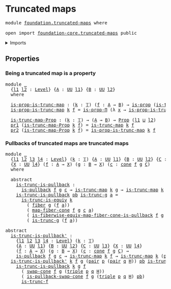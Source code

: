 # Truncated maps

<pre class="Agda"><a id="27" class="Keyword">module</a> <a id="34" href="foundation.truncated-maps.html" class="Module">foundation.truncated-maps</a> <a id="60" class="Keyword">where</a>

<a id="67" class="Keyword">open</a> <a id="72" class="Keyword">import</a> <a id="79" href="foundation-core.truncated-maps.html" class="Module">foundation-core.truncated-maps</a> <a id="110" class="Keyword">public</a>
</pre>
<details><summary>Imports</summary>

<pre class="Agda"><a id="167" class="Keyword">open</a> <a id="172" class="Keyword">import</a> <a id="179" href="foundation.cones-over-cospans.html" class="Module">foundation.cones-over-cospans</a>
<a id="209" class="Keyword">open</a> <a id="214" class="Keyword">import</a> <a id="221" href="foundation.dependent-pair-types.html" class="Module">foundation.dependent-pair-types</a>
<a id="253" class="Keyword">open</a> <a id="258" class="Keyword">import</a> <a id="265" href="foundation.functoriality-fibers-of-maps.html" class="Module">foundation.functoriality-fibers-of-maps</a>
<a id="305" class="Keyword">open</a> <a id="310" class="Keyword">import</a> <a id="317" href="foundation.universe-levels.html" class="Module">foundation.universe-levels</a>

<a id="345" class="Keyword">open</a> <a id="350" class="Keyword">import</a> <a id="357" href="foundation-core.fibers-of-maps.html" class="Module">foundation-core.fibers-of-maps</a>
<a id="388" class="Keyword">open</a> <a id="393" class="Keyword">import</a> <a id="400" href="foundation-core.propositions.html" class="Module">foundation-core.propositions</a>
<a id="429" class="Keyword">open</a> <a id="434" class="Keyword">import</a> <a id="441" href="foundation-core.pullbacks.html" class="Module">foundation-core.pullbacks</a>
<a id="467" class="Keyword">open</a> <a id="472" class="Keyword">import</a> <a id="479" href="foundation-core.truncated-types.html" class="Module">foundation-core.truncated-types</a>
<a id="511" class="Keyword">open</a> <a id="516" class="Keyword">import</a> <a id="523" href="foundation-core.truncation-levels.html" class="Module">foundation-core.truncation-levels</a>
</pre>
</details>

## Properties

### Being a truncated map is a property

<pre class="Agda"><a id="638" class="Keyword">module</a> <a id="645" href="foundation.truncated-maps.html#645" class="Module">_</a>
  <a id="649" class="Symbol">{</a><a id="650" href="foundation.truncated-maps.html#650" class="Bound">l1</a> <a id="653" href="foundation.truncated-maps.html#653" class="Bound">l2</a> <a id="656" class="Symbol">:</a> <a id="658" href="Agda.Primitive.html#591" class="Postulate">Level</a><a id="663" class="Symbol">}</a> <a id="665" class="Symbol">{</a><a id="666" href="foundation.truncated-maps.html#666" class="Bound">A</a> <a id="668" class="Symbol">:</a> <a id="670" href="Agda.Primitive.html#320" class="Primitive">UU</a> <a id="673" href="foundation.truncated-maps.html#650" class="Bound">l1</a><a id="675" class="Symbol">}</a> <a id="677" class="Symbol">{</a><a id="678" href="foundation.truncated-maps.html#678" class="Bound">B</a> <a id="680" class="Symbol">:</a> <a id="682" href="Agda.Primitive.html#320" class="Primitive">UU</a> <a id="685" href="foundation.truncated-maps.html#653" class="Bound">l2</a><a id="687" class="Symbol">}</a>
  <a id="691" class="Keyword">where</a>

  <a id="700" href="foundation.truncated-maps.html#700" class="Function">is-prop-is-trunc-map</a> <a id="721" class="Symbol">:</a> <a id="723" class="Symbol">(</a><a id="724" href="foundation.truncated-maps.html#724" class="Bound">k</a> <a id="726" class="Symbol">:</a> <a id="728" href="foundation-core.truncation-levels.html#369" class="Datatype">𝕋</a><a id="729" class="Symbol">)</a> <a id="731" class="Symbol">(</a><a id="732" href="foundation.truncated-maps.html#732" class="Bound">f</a> <a id="734" class="Symbol">:</a> <a id="736" href="foundation.truncated-maps.html#666" class="Bound">A</a> <a id="738" class="Symbol">→</a> <a id="740" href="foundation.truncated-maps.html#678" class="Bound">B</a><a id="741" class="Symbol">)</a> <a id="743" class="Symbol">→</a> <a id="745" href="foundation-core.propositions.html#867" class="Function">is-prop</a> <a id="753" class="Symbol">(</a><a id="754" href="foundation-core.truncated-maps.html#972" class="Function">is-trunc-map</a> <a id="767" href="foundation.truncated-maps.html#724" class="Bound">k</a> <a id="769" href="foundation.truncated-maps.html#732" class="Bound">f</a><a id="770" class="Symbol">)</a>
  <a id="774" href="foundation.truncated-maps.html#700" class="Function">is-prop-is-trunc-map</a> <a id="795" href="foundation.truncated-maps.html#795" class="Bound">k</a> <a id="797" href="foundation.truncated-maps.html#797" class="Bound">f</a> <a id="799" class="Symbol">=</a> <a id="801" href="foundation-core.propositions.html#5686" class="Function">is-prop-Π</a> <a id="811" class="Symbol">(λ</a> <a id="814" href="foundation.truncated-maps.html#814" class="Bound">x</a> <a id="816" class="Symbol">→</a> <a id="818" href="foundation-core.truncated-types.html#11713" class="Function">is-prop-is-trunc</a> <a id="835" href="foundation.truncated-maps.html#795" class="Bound">k</a> <a id="837" class="Symbol">(</a><a id="838" href="foundation-core.fibers-of-maps.html#867" class="Function">fiber</a> <a id="844" href="foundation.truncated-maps.html#797" class="Bound">f</a> <a id="846" href="foundation.truncated-maps.html#814" class="Bound">x</a><a id="847" class="Symbol">))</a>

  <a id="853" href="foundation.truncated-maps.html#853" class="Function">is-trunc-map-Prop</a> <a id="871" class="Symbol">:</a> <a id="873" class="Symbol">(</a><a id="874" href="foundation.truncated-maps.html#874" class="Bound">k</a> <a id="876" class="Symbol">:</a> <a id="878" href="foundation-core.truncation-levels.html#369" class="Datatype">𝕋</a><a id="879" class="Symbol">)</a> <a id="881" class="Symbol">→</a> <a id="883" class="Symbol">(</a><a id="884" href="foundation.truncated-maps.html#666" class="Bound">A</a> <a id="886" class="Symbol">→</a> <a id="888" href="foundation.truncated-maps.html#678" class="Bound">B</a><a id="889" class="Symbol">)</a> <a id="891" class="Symbol">→</a> <a id="893" href="foundation-core.propositions.html#949" class="Function">Prop</a> <a id="898" class="Symbol">(</a><a id="899" href="foundation.truncated-maps.html#650" class="Bound">l1</a> <a id="902" href="Agda.Primitive.html#804" class="Primitive Operator">⊔</a> <a id="904" href="foundation.truncated-maps.html#653" class="Bound">l2</a><a id="906" class="Symbol">)</a>
  <a id="910" href="foundation.dependent-pair-types.html#603" class="Field">pr1</a> <a id="914" class="Symbol">(</a><a id="915" href="foundation.truncated-maps.html#853" class="Function">is-trunc-map-Prop</a> <a id="933" href="foundation.truncated-maps.html#933" class="Bound">k</a> <a id="935" href="foundation.truncated-maps.html#935" class="Bound">f</a><a id="936" class="Symbol">)</a> <a id="938" class="Symbol">=</a> <a id="940" href="foundation-core.truncated-maps.html#972" class="Function">is-trunc-map</a> <a id="953" href="foundation.truncated-maps.html#933" class="Bound">k</a> <a id="955" href="foundation.truncated-maps.html#935" class="Bound">f</a>
  <a id="959" href="foundation.dependent-pair-types.html#615" class="Field">pr2</a> <a id="963" class="Symbol">(</a><a id="964" href="foundation.truncated-maps.html#853" class="Function">is-trunc-map-Prop</a> <a id="982" href="foundation.truncated-maps.html#982" class="Bound">k</a> <a id="984" href="foundation.truncated-maps.html#984" class="Bound">f</a><a id="985" class="Symbol">)</a> <a id="987" class="Symbol">=</a> <a id="989" href="foundation.truncated-maps.html#700" class="Function">is-prop-is-trunc-map</a> <a id="1010" href="foundation.truncated-maps.html#982" class="Bound">k</a> <a id="1012" href="foundation.truncated-maps.html#984" class="Bound">f</a>
</pre>
### Pullbacks of truncated maps are truncated maps

<pre class="Agda"><a id="1079" class="Keyword">module</a> <a id="1086" href="foundation.truncated-maps.html#1086" class="Module">_</a>
  <a id="1090" class="Symbol">{</a><a id="1091" href="foundation.truncated-maps.html#1091" class="Bound">l1</a> <a id="1094" href="foundation.truncated-maps.html#1094" class="Bound">l2</a> <a id="1097" href="foundation.truncated-maps.html#1097" class="Bound">l3</a> <a id="1100" href="foundation.truncated-maps.html#1100" class="Bound">l4</a> <a id="1103" class="Symbol">:</a> <a id="1105" href="Agda.Primitive.html#591" class="Postulate">Level</a><a id="1110" class="Symbol">}</a> <a id="1112" class="Symbol">(</a><a id="1113" href="foundation.truncated-maps.html#1113" class="Bound">k</a> <a id="1115" class="Symbol">:</a> <a id="1117" href="foundation-core.truncation-levels.html#369" class="Datatype">𝕋</a><a id="1118" class="Symbol">)</a> <a id="1120" class="Symbol">{</a><a id="1121" href="foundation.truncated-maps.html#1121" class="Bound">A</a> <a id="1123" class="Symbol">:</a> <a id="1125" href="Agda.Primitive.html#320" class="Primitive">UU</a> <a id="1128" href="foundation.truncated-maps.html#1091" class="Bound">l1</a><a id="1130" class="Symbol">}</a> <a id="1132" class="Symbol">{</a><a id="1133" href="foundation.truncated-maps.html#1133" class="Bound">B</a> <a id="1135" class="Symbol">:</a> <a id="1137" href="Agda.Primitive.html#320" class="Primitive">UU</a> <a id="1140" href="foundation.truncated-maps.html#1094" class="Bound">l2</a><a id="1142" class="Symbol">}</a> <a id="1144" class="Symbol">{</a><a id="1145" href="foundation.truncated-maps.html#1145" class="Bound">C</a> <a id="1147" class="Symbol">:</a> <a id="1149" href="Agda.Primitive.html#320" class="Primitive">UU</a> <a id="1152" href="foundation.truncated-maps.html#1097" class="Bound">l3</a><a id="1154" class="Symbol">}</a>
  <a id="1158" class="Symbol">{</a><a id="1159" href="foundation.truncated-maps.html#1159" class="Bound">X</a> <a id="1161" class="Symbol">:</a> <a id="1163" href="Agda.Primitive.html#320" class="Primitive">UU</a> <a id="1166" href="foundation.truncated-maps.html#1100" class="Bound">l4</a><a id="1168" class="Symbol">}</a> <a id="1170" class="Symbol">(</a><a id="1171" href="foundation.truncated-maps.html#1171" class="Bound">f</a> <a id="1173" class="Symbol">:</a> <a id="1175" href="foundation.truncated-maps.html#1121" class="Bound">A</a> <a id="1177" class="Symbol">→</a> <a id="1179" href="foundation.truncated-maps.html#1159" class="Bound">X</a><a id="1180" class="Symbol">)</a> <a id="1182" class="Symbol">(</a><a id="1183" href="foundation.truncated-maps.html#1183" class="Bound">g</a> <a id="1185" class="Symbol">:</a> <a id="1187" href="foundation.truncated-maps.html#1133" class="Bound">B</a> <a id="1189" class="Symbol">→</a> <a id="1191" href="foundation.truncated-maps.html#1159" class="Bound">X</a><a id="1192" class="Symbol">)</a> <a id="1194" class="Symbol">(</a><a id="1195" href="foundation.truncated-maps.html#1195" class="Bound">c</a> <a id="1197" class="Symbol">:</a> <a id="1199" href="foundation.cones-over-cospans.html#1381" class="Function">cone</a> <a id="1204" href="foundation.truncated-maps.html#1171" class="Bound">f</a> <a id="1206" href="foundation.truncated-maps.html#1183" class="Bound">g</a> <a id="1208" href="foundation.truncated-maps.html#1145" class="Bound">C</a><a id="1209" class="Symbol">)</a>
  <a id="1213" class="Keyword">where</a>

  <a id="1222" class="Keyword">abstract</a>
    <a id="1235" href="foundation.truncated-maps.html#1235" class="Function">is-trunc-is-pullback</a> <a id="1256" class="Symbol">:</a>
      <a id="1264" href="foundation-core.pullbacks.html#2826" class="Function">is-pullback</a> <a id="1276" href="foundation.truncated-maps.html#1171" class="Bound">f</a> <a id="1278" href="foundation.truncated-maps.html#1183" class="Bound">g</a> <a id="1280" href="foundation.truncated-maps.html#1195" class="Bound">c</a> <a id="1282" class="Symbol">→</a> <a id="1284" href="foundation-core.truncated-maps.html#972" class="Function">is-trunc-map</a> <a id="1297" href="foundation.truncated-maps.html#1113" class="Bound">k</a> <a id="1299" href="foundation.truncated-maps.html#1183" class="Bound">g</a> <a id="1301" class="Symbol">→</a> <a id="1303" href="foundation-core.truncated-maps.html#972" class="Function">is-trunc-map</a> <a id="1316" href="foundation.truncated-maps.html#1113" class="Bound">k</a> <a id="1318" class="Symbol">(</a><a id="1319" href="foundation.dependent-pair-types.html#603" class="Field">pr1</a> <a id="1323" href="foundation.truncated-maps.html#1195" class="Bound">c</a><a id="1324" class="Symbol">)</a>
    <a id="1330" href="foundation.truncated-maps.html#1235" class="Function">is-trunc-is-pullback</a> <a id="1351" href="foundation.truncated-maps.html#1351" class="Bound">pb</a> <a id="1354" href="foundation.truncated-maps.html#1354" class="Bound">is-trunc-g</a> <a id="1365" href="foundation.truncated-maps.html#1365" class="Bound">a</a> <a id="1367" class="Symbol">=</a>
      <a id="1375" href="foundation-core.truncated-types.html#3757" class="Function">is-trunc-is-equiv</a> <a id="1393" href="foundation.truncated-maps.html#1113" class="Bound">k</a>
        <a id="1403" class="Symbol">(</a> <a id="1405" href="foundation-core.fibers-of-maps.html#867" class="Function">fiber</a> <a id="1411" href="foundation.truncated-maps.html#1183" class="Bound">g</a> <a id="1413" class="Symbol">(</a><a id="1414" href="foundation.truncated-maps.html#1171" class="Bound">f</a> <a id="1416" href="foundation.truncated-maps.html#1365" class="Bound">a</a><a id="1417" class="Symbol">))</a>
        <a id="1428" class="Symbol">(</a> <a id="1430" href="foundation.functoriality-fibers-of-maps.html#959" class="Function">map-fiber-cone</a> <a id="1445" href="foundation.truncated-maps.html#1171" class="Bound">f</a> <a id="1447" href="foundation.truncated-maps.html#1183" class="Bound">g</a> <a id="1449" href="foundation.truncated-maps.html#1195" class="Bound">c</a> <a id="1451" href="foundation.truncated-maps.html#1365" class="Bound">a</a><a id="1452" class="Symbol">)</a>
        <a id="1462" class="Symbol">(</a> <a id="1464" href="foundation-core.pullbacks.html#25111" class="Function">is-fiberwise-equiv-map-fiber-cone-is-pullback</a> <a id="1510" href="foundation.truncated-maps.html#1171" class="Bound">f</a> <a id="1512" href="foundation.truncated-maps.html#1183" class="Bound">g</a> <a id="1514" href="foundation.truncated-maps.html#1195" class="Bound">c</a> <a id="1516" href="foundation.truncated-maps.html#1351" class="Bound">pb</a> <a id="1519" href="foundation.truncated-maps.html#1365" class="Bound">a</a><a id="1520" class="Symbol">)</a>
        <a id="1530" class="Symbol">(</a> <a id="1532" href="foundation.truncated-maps.html#1354" class="Bound">is-trunc-g</a> <a id="1543" class="Symbol">(</a><a id="1544" href="foundation.truncated-maps.html#1171" class="Bound">f</a> <a id="1546" href="foundation.truncated-maps.html#1365" class="Bound">a</a><a id="1547" class="Symbol">))</a>

<a id="1551" class="Keyword">abstract</a>
  <a id="is-trunc-is-pullback&#39;"></a><a id="1562" href="foundation.truncated-maps.html#1562" class="Function">is-trunc-is-pullback&#39;</a> <a id="1584" class="Symbol">:</a>
    <a id="1590" class="Symbol">{</a><a id="1591" href="foundation.truncated-maps.html#1591" class="Bound">l1</a> <a id="1594" href="foundation.truncated-maps.html#1594" class="Bound">l2</a> <a id="1597" href="foundation.truncated-maps.html#1597" class="Bound">l3</a> <a id="1600" href="foundation.truncated-maps.html#1600" class="Bound">l4</a> <a id="1603" class="Symbol">:</a> <a id="1605" href="Agda.Primitive.html#591" class="Postulate">Level</a><a id="1610" class="Symbol">}</a> <a id="1612" class="Symbol">(</a><a id="1613" href="foundation.truncated-maps.html#1613" class="Bound">k</a> <a id="1615" class="Symbol">:</a> <a id="1617" href="foundation-core.truncation-levels.html#369" class="Datatype">𝕋</a><a id="1618" class="Symbol">)</a>
    <a id="1624" class="Symbol">{</a><a id="1625" href="foundation.truncated-maps.html#1625" class="Bound">A</a> <a id="1627" class="Symbol">:</a> <a id="1629" href="Agda.Primitive.html#320" class="Primitive">UU</a> <a id="1632" href="foundation.truncated-maps.html#1591" class="Bound">l1</a><a id="1634" class="Symbol">}</a> <a id="1636" class="Symbol">{</a><a id="1637" href="foundation.truncated-maps.html#1637" class="Bound">B</a> <a id="1639" class="Symbol">:</a> <a id="1641" href="Agda.Primitive.html#320" class="Primitive">UU</a> <a id="1644" href="foundation.truncated-maps.html#1594" class="Bound">l2</a><a id="1646" class="Symbol">}</a> <a id="1648" class="Symbol">{</a><a id="1649" href="foundation.truncated-maps.html#1649" class="Bound">C</a> <a id="1651" class="Symbol">:</a> <a id="1653" href="Agda.Primitive.html#320" class="Primitive">UU</a> <a id="1656" href="foundation.truncated-maps.html#1597" class="Bound">l3</a><a id="1658" class="Symbol">}</a> <a id="1660" class="Symbol">{</a><a id="1661" href="foundation.truncated-maps.html#1661" class="Bound">X</a> <a id="1663" class="Symbol">:</a> <a id="1665" href="Agda.Primitive.html#320" class="Primitive">UU</a> <a id="1668" href="foundation.truncated-maps.html#1600" class="Bound">l4</a><a id="1670" class="Symbol">}</a>
    <a id="1676" class="Symbol">(</a><a id="1677" href="foundation.truncated-maps.html#1677" class="Bound">f</a> <a id="1679" class="Symbol">:</a> <a id="1681" href="foundation.truncated-maps.html#1625" class="Bound">A</a> <a id="1683" class="Symbol">→</a> <a id="1685" href="foundation.truncated-maps.html#1661" class="Bound">X</a><a id="1686" class="Symbol">)</a> <a id="1688" class="Symbol">(</a><a id="1689" href="foundation.truncated-maps.html#1689" class="Bound">g</a> <a id="1691" class="Symbol">:</a> <a id="1693" href="foundation.truncated-maps.html#1637" class="Bound">B</a> <a id="1695" class="Symbol">→</a> <a id="1697" href="foundation.truncated-maps.html#1661" class="Bound">X</a><a id="1698" class="Symbol">)</a> <a id="1700" class="Symbol">(</a><a id="1701" href="foundation.truncated-maps.html#1701" class="Bound">c</a> <a id="1703" class="Symbol">:</a> <a id="1705" href="foundation.cones-over-cospans.html#1381" class="Function">cone</a> <a id="1710" href="foundation.truncated-maps.html#1677" class="Bound">f</a> <a id="1712" href="foundation.truncated-maps.html#1689" class="Bound">g</a> <a id="1714" href="foundation.truncated-maps.html#1649" class="Bound">C</a><a id="1715" class="Symbol">)</a> <a id="1717" class="Symbol">→</a>
    <a id="1723" href="foundation-core.pullbacks.html#2826" class="Function">is-pullback</a> <a id="1735" href="foundation.truncated-maps.html#1677" class="Bound">f</a> <a id="1737" href="foundation.truncated-maps.html#1689" class="Bound">g</a> <a id="1739" href="foundation.truncated-maps.html#1701" class="Bound">c</a> <a id="1741" class="Symbol">→</a> <a id="1743" href="foundation-core.truncated-maps.html#972" class="Function">is-trunc-map</a> <a id="1756" href="foundation.truncated-maps.html#1613" class="Bound">k</a> <a id="1758" href="foundation.truncated-maps.html#1677" class="Bound">f</a> <a id="1760" class="Symbol">→</a> <a id="1762" href="foundation-core.truncated-maps.html#972" class="Function">is-trunc-map</a> <a id="1775" href="foundation.truncated-maps.html#1613" class="Bound">k</a> <a id="1777" class="Symbol">(</a><a id="1778" href="foundation.dependent-pair-types.html#603" class="Field">pr1</a> <a id="1782" class="Symbol">(</a><a id="1783" href="foundation.dependent-pair-types.html#615" class="Field">pr2</a> <a id="1787" href="foundation.truncated-maps.html#1701" class="Bound">c</a><a id="1788" class="Symbol">))</a>
  <a id="1793" href="foundation.truncated-maps.html#1562" class="Function">is-trunc-is-pullback&#39;</a> <a id="1815" href="foundation.truncated-maps.html#1815" class="Bound">k</a> <a id="1817" href="foundation.truncated-maps.html#1817" class="Bound">f</a> <a id="1819" href="foundation.truncated-maps.html#1819" class="Bound">g</a> <a id="1821" class="Symbol">(</a><a id="1822" href="foundation.dependent-pair-types.html#586" class="InductiveConstructor">pair</a> <a id="1827" href="foundation.truncated-maps.html#1827" class="Bound">p</a> <a id="1829" class="Symbol">(</a><a id="1830" href="foundation.dependent-pair-types.html#586" class="InductiveConstructor">pair</a> <a id="1835" href="foundation.truncated-maps.html#1835" class="Bound">q</a> <a id="1837" href="foundation.truncated-maps.html#1837" class="Bound">H</a><a id="1838" class="Symbol">))</a> <a id="1841" href="foundation.truncated-maps.html#1841" class="Bound">pb</a> <a id="1844" href="foundation.truncated-maps.html#1844" class="Bound">is-trunc-f</a> <a id="1855" class="Symbol">=</a>
    <a id="1861" href="foundation.truncated-maps.html#1235" class="Function">is-trunc-is-pullback</a> <a id="1882" href="foundation.truncated-maps.html#1815" class="Bound">k</a> <a id="1884" href="foundation.truncated-maps.html#1819" class="Bound">g</a> <a id="1886" href="foundation.truncated-maps.html#1817" class="Bound">f</a>
      <a id="1894" class="Symbol">(</a> <a id="1896" href="foundation.cones-over-cospans.html#6900" class="Function">swap-cone</a> <a id="1906" href="foundation.truncated-maps.html#1817" class="Bound">f</a> <a id="1908" href="foundation.truncated-maps.html#1819" class="Bound">g</a> <a id="1910" class="Symbol">(</a><a id="1911" href="foundation.dependent-pair-types.html#1067" class="Function">triple</a> <a id="1918" href="foundation.truncated-maps.html#1827" class="Bound">p</a> <a id="1920" href="foundation.truncated-maps.html#1835" class="Bound">q</a> <a id="1922" href="foundation.truncated-maps.html#1837" class="Bound">H</a><a id="1923" class="Symbol">))</a>
      <a id="1932" class="Symbol">(</a> <a id="1934" href="foundation-core.pullbacks.html#11582" class="Function">is-pullback-swap-cone</a> <a id="1956" href="foundation.truncated-maps.html#1817" class="Bound">f</a> <a id="1958" href="foundation.truncated-maps.html#1819" class="Bound">g</a> <a id="1960" class="Symbol">(</a><a id="1961" href="foundation.dependent-pair-types.html#1067" class="Function">triple</a> <a id="1968" href="foundation.truncated-maps.html#1827" class="Bound">p</a> <a id="1970" href="foundation.truncated-maps.html#1835" class="Bound">q</a> <a id="1972" href="foundation.truncated-maps.html#1837" class="Bound">H</a><a id="1973" class="Symbol">)</a> <a id="1975" href="foundation.truncated-maps.html#1841" class="Bound">pb</a><a id="1977" class="Symbol">)</a>
      <a id="1985" href="foundation.truncated-maps.html#1844" class="Bound">is-trunc-f</a>
</pre>